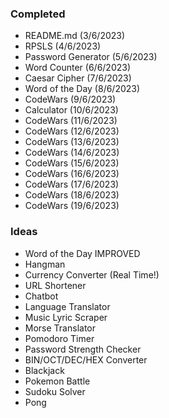 ### Completed
* README.md (3/6/2023)
* RPSLS (4/6/2023)
* Password Generator (5/6/2023)
* Word Counter (6/6/2023)
* Caesar Cipher (7/6/2023)
* Word of the Day (8/6/2023)
* CodeWars (9/6/2023)
* Calculator (10/6/2023)
* CodeWars (11/6/2023)
* CodeWars (12/6/2023)
* CodeWars (13/6/2023)
* CodeWars (14/6/2023)
* CodeWars (15/6/2023)
* CodeWars (16/6/2023)
* CodeWars (17/6/2023)
* CodeWars (18/6/2023)
* CodeWars (19/6/2023)

### Ideas
* Word of the Day IMPROVED
* Hangman
* Currency Converter (Real Time!)
* URL Shortener
* Chatbot
* Language Translator
* Music Lyric Scraper
* Morse Translator
* Pomodoro Timer
* Password Strength Checker
* BIN/OCT/DEC/HEX Converter
* Blackjack
* Pokemon Battle
* Sudoku Solver
* Pong